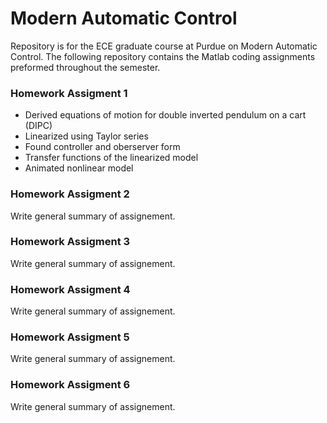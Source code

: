 # Modern Automatic Control
Repository is for the ECE graduate course at Purdue on Modern Automatic Control. 
The following repository contains the Matlab coding assignments preformed throughout the semester.
### **Homework Assigment 1** 
* Derived equations of motion for double inverted pendulum on a cart (DIPC)
* Linearized using Taylor series
* Found controller and oberserver form
* Transfer functions of the linearized model
* Animated nonlinear model

### **Homework Assigment 2**
Write general summary of assignement.

### **Homework Assigment 3**
Write general summary of assignement.

### **Homework Assigment 4**
Write general summary of assignement.

### **Homework Assigment 5**
Write general summary of assignement.

### **Homework Assigment 6**
Write general summary of assignement.
